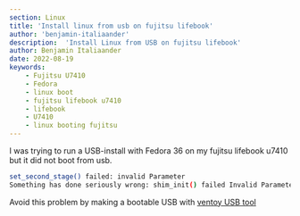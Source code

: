 ```yaml
---
section: Linux
title: 'Install linux from usb on fujitsu lifebook'
author: 'benjamin-italiaander'
description:  'Install Linux from USB on fujitsu lifebook'
author: Benjamin Italiaander
date: 2022-08-19
keywords:
    - Fujitsu U7410
    - Fedora
    - linux boot 
    - fujitsu lifebook u7410
    - lifebook
    - U7410
    - linux booting fujitsu
---
```



I was trying to run a USB-install with Fedora 36 on my fujitsu lifebook u7410 but it did not boot from usb.

```bash
set_second_stage() failed: invalid Parameter
Something has done seriously wrong: shim_init() failed Invalid Parameter
```


Avoid this problem by making a bootable USB with [ventoy USB tool](https://www.ventoy.net/en/index.html)


